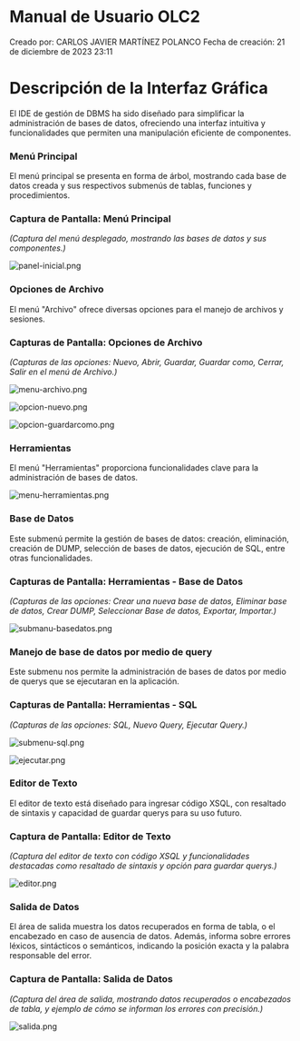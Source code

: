 # Manual de Usuario OLC2

Creado por: CARLOS JAVIER MARTÍNEZ POLANCO
Fecha de creación: 21 de diciembre de 2023 23:11

# Descripción de la Interfaz Gráfica

El IDE de gestión de DBMS ha sido diseñado para simplificar la administración de bases de datos, ofreciendo una interfaz intuitiva y funcionalidades que permiten una manipulación eficiente de componentes.

### **Menú Principal**

El menú principal se presenta en forma de árbol, mostrando cada base de datos creada y sus respectivos submenús de tablas, funciones y procedimientos.

### Captura de Pantalla: Menú Principal

*(Captura del menú desplegado, mostrando las bases de datos y sus componentes.)*

![panel-inicial.png](Manual%20de%20Usuario%20OLC2%209068a8ca06604bc2b739f49c7e32eaf0/panel-inicial.png)

### **Opciones de Archivo**

El menú "Archivo" ofrece diversas opciones para el manejo de archivos y sesiones.

### Capturas de Pantalla: Opciones de Archivo

*(Capturas de las opciones: Nuevo, Abrir, Guardar, Guardar como, Cerrar, Salir en el menú de Archivo.)*

![menu-archivo.png](Manual%20de%20Usuario%20OLC2%209068a8ca06604bc2b739f49c7e32eaf0/menu-archivo.png)

![opcion-nuevo.png](Manual%20de%20Usuario%20OLC2%209068a8ca06604bc2b739f49c7e32eaf0/opcion-nuevo.png)

![opcion-guardarcomo.png](Manual%20de%20Usuario%20OLC2%209068a8ca06604bc2b739f49c7e32eaf0/opcion-guardarcomo.png)

### **Herramientas**

El menú "Herramientas" proporciona funcionalidades clave para la administración de bases de datos.

![menu-herramientas.png](Manual%20de%20Usuario%20OLC2%209068a8ca06604bc2b739f49c7e32eaf0/menu-herramientas.png)

### Base de Datos

Este submenú permite la gestión de bases de datos: creación, eliminación, creación de DUMP, selección de bases de datos, ejecución de SQL, entre otras funcionalidades.

### Capturas de Pantalla: Herramientas - Base de Datos

*(Capturas de las opciones: Crear una nueva base de datos, Eliminar base de datos, Crear DUMP, Seleccionar Base de datos, Exportar, Importar.)*

![submanu-basedatos.png](Manual%20de%20Usuario%20OLC2%209068a8ca06604bc2b739f49c7e32eaf0/submanu-basedatos.png)

### Manejo de base de datos por medio de query

Este submenu nos permite la administración de bases de datos por medio de querys que se ejecutaran en la aplicación. 

### Capturas de Pantalla: Herramientas - SQL

*(Capturas de las opciones: SQL, Nuevo Query, Ejecutar Query.)*

![submenu-sql.png](Manual%20de%20Usuario%20OLC2%209068a8ca06604bc2b739f49c7e32eaf0/submenu-sql.png)

![ejecutar.png](Manual%20de%20Usuario%20OLC2%209068a8ca06604bc2b739f49c7e32eaf0/ejecutar.png)

### Editor de Texto

El editor de texto está diseñado para ingresar código XSQL, con resaltado de sintaxis y capacidad de guardar querys para su uso futuro.

### Captura de Pantalla: Editor de Texto

*(Captura del editor de texto con código XSQL y funcionalidades destacadas como resaltado de sintaxis y opción para guardar querys.)*

![editor.png](Manual%20de%20Usuario%20OLC2%209068a8ca06604bc2b739f49c7e32eaf0/editor.png)

### Salida de Datos

El área de salida muestra los datos recuperados en forma de tabla, o el encabezado en caso de ausencia de datos. Además, informa sobre errores léxicos, sintácticos o semánticos, indicando la posición exacta y la palabra responsable del error.

### Captura de Pantalla: Salida de Datos

*(Captura del área de salida, mostrando datos recuperados o encabezados de tabla, y ejemplo de cómo se informan los errores con precisión.)*

![salida.png](Manual%20de%20Usuario%20OLC2%209068a8ca06604bc2b739f49c7e32eaf0/salida.png)